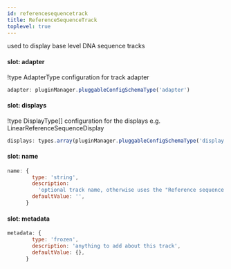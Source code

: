 ```yaml
---
id: referencesequencetrack
title: ReferenceSequenceTrack
toplevel: true
---
```


used to display base level DNA sequence tracks

#### slot: adapter

!type AdapterType
configuration for track adapter

```js
adapter: pluginManager.pluggableConfigSchemaType('adapter')
```

#### slot: displays

!type DisplayType[]
configuration for the displays e.g. LinearReferenceSequenceDisplay

```js
displays: types.array(pluginManager.pluggableConfigSchemaType('display'))
```

#### slot: name

```js
name: {
        type: 'string',
        description:
          'optional track name, otherwise uses the "Reference sequence (assemblyName)"',
        defaultValue: '',
      }
```

#### slot: metadata

```js
metadata: {
        type: 'frozen',
        description: 'anything to add about this track',
        defaultValue: {},
      }
```
